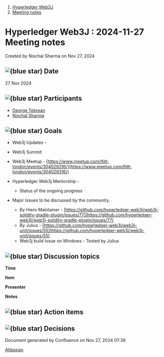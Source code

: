 1. [Hyperledger Web3J](index.html)
2. [Meeting notes](Meeting-notes_23101909.html)

# Hyperledger Web3J : 2024-11-27 Meeting notes

Created by Nischal Sharma on Nov 27, 2024

## ![(blue star)](images/icons/emoticons/72/1f5d3.png) Date

27 Nov 2024

## ![(blue star)](images/icons/emoticons/72/1f465.png) Participants

- [George Ţebrean](https://lf-hyperledger.atlassian.net/wiki/people/620128a9506317006b07342a?ref=confluence)
- [Nischal Sharma](https://lf-hyperledger.atlassian.net/wiki/people/63b4047c4bc858b303ce4eae?ref=confluence)

## ![(blue star)](images/icons/emoticons/72/1f945.png) Goals

- Web3j Updates -
- Web3j Summit
- Web3j Meetup - [https://www.meetup.com/lfdt-london/events/304029316/](https://www.meetup.com/lfdt-london/events/304029316/)
- Hyperledger Web3j Mentorship -
  
  - Status of the ongoing progress
- Major Issues to be discussed by the community.
  
  - By Hiero Maintainer - [https://github.com/hyperledger-web3j/web3j-solidity-gradle-plugin/issues/77](https://github.com/hyperledger-web3j/web3j-solidity-gradle-plugin/issues/77)
  - By Julius - [https://github.com/hyperledger-web3j/web3j-unit/issues/55](https://github.com/hyperledger-web3j/web3j-unit/issues/55)
  - Web3j build Issue on Windows - Tested by Julius

## ![(blue star)](images/icons/emoticons/72/1f5e3.png) Discussion topics

**Time**

**Item**

**Presenter**

**Notes**

## ![(blue star)](images/icons/emoticons/72/2705.png) Action items

## ![(blue star)](images/icons/emoticons/72/2934.png) Decisions

Document generated by Confluence on Nov 27, 2024 07:38

[Atlassian](http://www.atlassian.com/)
